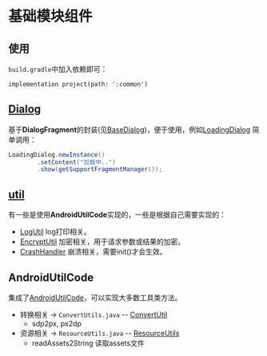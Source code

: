 # 基础模块组件

## 使用
`build.gradle`中加入依赖即可：
```xml
implementation project(path: ':common')
```


## [Dialog](src/main/java/com/yu/hu/common/dialog)
基于**DialogFragment**的封装(见[BaseDialog](src\main\java\com\yu\hu\common\dialog\BaseDialog.java))，便于使用，例如[LoadingDialog](src\main\java\com\yu\hu\common\dialog\LoadingDialog.java)
简单调用：
```java
LoadingDialog.newInstance()
        .setContent("加载中..")
        .show(getSupportFragmentManager());
```


## [util](src/main/java/com/yu/hu/common/util)
有一些是使用**AndroidUtilCode**实现的，一些是根据自己需要实现的：
* [LogUtil](src/main/java/com/yu/hu/common/util/LogUtil.java) log打印相关。
* [EncryptUtil](src/main/java/com/yu/hu/common/util/EncryptUtil.java)  加密相关，用于请求参数或结果的加密。
* [CrashHandler](src/main/java/com/yu/hu/common/util/CrashHandler.java)  崩溃相关，需要init()才会生效。


## AndroidUtilCode
集成了[AndroidUtilCode](https://github.com/Blankj/AndroidUtilCode/blob/master/lib/utilcode/README-CN.md)，可以实现大多数工具类方法。<br/>
*  转换相关 -> `ConvertUtils.java` -- [ConvertUtil](src/main/java/com/yu/hu/common/util/ConvertUtil.java)
   * sdp2px, px2dp
*  资源相关 -> `ResourceUtils.java` -- [ResourceUtils](src/main/java/com/yu/hu/common/util/ResourceUtil.java)
   * readAssets2String 读取assets文件

